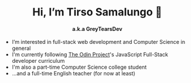 <h1 align="center"> Hi, I’m Tirso Samalungo 👋</h1>
<h4 align="center"> a.k.a GreyTearsDev</h4>

- I’m interested in full-stack web development and Computer Science in general
- I'm currently following [The Odin Project](www.theodinproject.com)'s JavaScript Full-Stack developer curriculum
- I'm also a part-time Computer Science college student
- ...and a full-time English teacher (for now at least)



